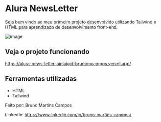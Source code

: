 # Alura NewsLetter

Seja bem vindo ao meu primeiro projeto desenvolvido utilizando Tailwind e HTML para aprendizado de desenvolvimento front-end.

![image](https://user-images.githubusercontent.com/100006703/236835911-67a86744-0f18-4113-8426-73434f4e0ad9.png)

## Veja o projeto funcionando
https://alura-news-letter-ajnlajgid-brunomcampos.vercel.app/

## Ferramentas utilizadas
* HTML
* Tailwind

Feito por:
Bruno Martins Campos

LinkedIn: https://www.linkedin.com/in/bruno-martins-campos/
